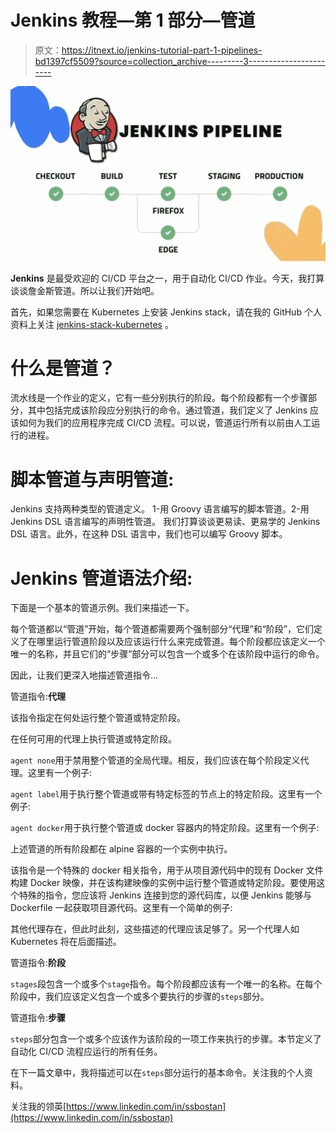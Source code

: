# Jenkins 教程—第 1 部分—管道

> 原文：<https://itnext.io/jenkins-tutorial-part-1-pipelines-bd1397cf5509?source=collection_archive---------3----------------------->

![](img/db33e99928c2f192994a88ecd2187b2e.png)

**Jenkins** 是最受欢迎的 CI/CD 平台之一，用于自动化 CI/CD 作业。今天，我打算谈谈詹金斯管道。所以让我们开始吧。

首先，如果您需要在 Kubernetes 上安装 Jenkins stack，请在我的 GitHub 个人资料上关注 [jenkins-stack-kubernetes](https://github.com/ssbostan/jenkins-stack-kubernetes) 。

# 什么是管道？

流水线是一个作业的定义，它有一些分别执行的阶段。每个阶段都有一个步骤部分，其中包括完成该阶段应分别执行的命令。通过管道，我们定义了 Jenkins 应该如何为我们的应用程序完成 CI/CD 流程。可以说，管道运行所有以前由人工运行的进程。

# 脚本管道与声明管道:

Jenkins 支持两种类型的管道定义。
1-用 Groovy 语言编写的脚本管道。2-用 Jenkins DSL 语言编写的声明性管道。
我们打算谈谈更易读、更易学的 Jenkins DSL 语言。此外，在这种 DSL 语言中，我们也可以编写 Groovy 脚本。

# Jenkins 管道语法介绍:

下面是一个基本的管道示例。我们来描述一下。

每个管道都以“管道”开始，每个管道都需要两个强制部分“代理”和“阶段”，它们定义了在哪里运行管道阶段以及应该运行什么来完成管道。每个阶段都应该定义一个唯一的名称，并且它们的“步骤”部分可以包含一个或多个在该阶段中运行的命令。

因此，让我们更深入地描述管道指令…

管道指令:**代理**

该指令指定在何处运行整个管道或特定阶段。

在任何可用的代理上执行管道或特定阶段。

`agent none`用于禁用整个管道的全局代理。相反，我们应该在每个阶段定义代理。这里有一个例子:

`agent label`用于执行整个管道或带有特定标签的节点上的特定阶段。这里有一个例子:

`agent docker`用于执行整个管道或 docker 容器内的特定阶段。这里有一个例子:

上述管道的所有阶段都在 alpine 容器的一个实例中执行。

该指令是一个特殊的 docker 相关指令，用于从项目源代码中的现有 Docker 文件构建 Docker 映像，并在该构建映像的实例中运行整个管道或特定阶段。要使用这个特殊的指令，您应该将 Jenkins 连接到您的源代码库，以便 Jenkins 能够与 Dockerfile 一起获取项目源代码。这里有一个简单的例子:

其他代理存在，但此时此刻，这些描述的代理应该足够了。另一个代理人如 Kubernetes 将在后面描述。

管道指令:**阶段**

`stages`段包含一个或多个`stage`指令。每个阶段都应该有一个唯一的名称。在每个阶段中，我们应该定义包含一个或多个要执行的步骤的`steps`部分。

管道指令:**步骤**

`steps`部分包含一个或多个应该作为该阶段的一项工作来执行的步骤。本节定义了自动化 CI/CD 流程应运行的所有任务。

在下一篇文章中，我将描述可以在`steps`部分运行的基本命令。关注我的个人资料。

关注我的领英[https://www.linkedin.com/in/ssbostan](https://www.linkedin.com/in/ssbostan)